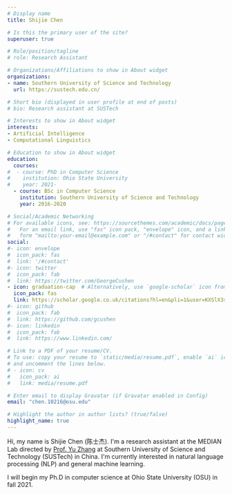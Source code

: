 ```yaml
---
# Display name
title: Shijie Chen

# Is this the primary user of the site?
superuser: true

# Role/position/tagline
# role: Research Assistant

# Organizations/Affiliations to show in About widget
organizations:
- name: Southern University of Science and Technology
  url: https://sustech.edu.cn/

# Short bio (displayed in user profile at end of posts)
# bio: Research assistant at SUSTech

# Interests to show in About widget
interests:
- Artificial Intelligence
- Computational Linguistics

# Education to show in About widget
education:
  courses:
#  - course: PhD in Computer Science 
#    institution: Ohio State University
#    year: 2021-
  - course: BSc in Computer Science 
    institution: Southern University of Science and Technology
    year: 2016-2020

# Social/Academic Networking
# For available icons, see: https://sourcethemes.com/academic/docs/page-builder/#icons
#   For an email link, use "fas" icon pack, "envelope" icon, and a link in the
#   form "mailto:your-email@example.com" or "/#contact" for contact widget.
social:
#- icon: envelope
#  icon_pack: fas
#  link: '/#contact'
#- icon: twitter
#  icon_pack: fab
#  link: https://twitter.com/GeorgeCushen
- icon: graduation-cap  # Alternatively, use `google-scholar` icon from `ai` icon pack
  icon_pack: fas
  link: https://scholar.google.co.uk/citations?hl=en&pli=1&user=KXSlX3sAAAAJ
#- icon: github
#  icon_pack: fab
#  link: https://github.com/gcushen
#- icon: linkedin
#  icon_pack: fab
#  link: https://www.linkedin.com/

# Link to a PDF of your resume/CV.
# To use: copy your resume to `static/media/resume.pdf`, enable `ai` icons in `params.toml`, 
# and uncomment the lines below.
# - icon: cv
#   icon_pack: ai
#   link: media/resume.pdf

# Enter email to display Gravatar (if Gravatar enabled in Config)
email: "chen.10216@osu.edu"

# Highlight the author in author lists? (true/false)
highlight_name: true
---
```


Hi, my name is Shijie Chen (陈士杰). I'm a research assistant at the MEDIAN Lab directed by [Prof. Yu Zhang](https://yuzhanghk.github.io/) at Southern University of Science and Technology (SUSTech) in China. I'm currently interested in natural language processing (NLP) and general machine learning.

I will begin my Ph.D in computer science at Ohio State University (OSU) in fall 2021. 

<!-- {{< icon name="download" pack="fas" >}} Download my {{< staticref "media/demo_resume.pdf" "newtab" >}}resumé{{< /staticref >}}. -->

